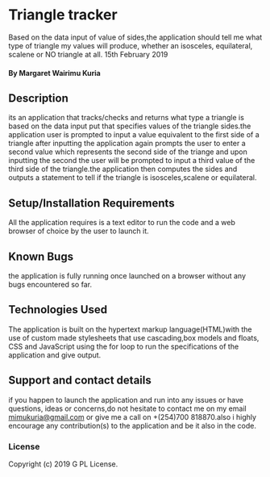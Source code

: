 # Triangle tracker
 Based on the data input of value of sides,the application should tell me what type of triangle my values will produce, whether an isosceles, equilateral, scalene or NO triangle at all. 15th February 2019
#### By **Margaret Wairimu Kuria**
## Description
its an application that tracks/checks and returns what type a triangle is based on the data input put that specifies values of the triangle sides.the application user is prompted to input a value equivalent to the first side of a triangle after inputting the application again prompts the user to enter a second value which represents the second side of the triange and upon inputting the second the user will be prompted to input a third value of the third side of the triangle.the application then computes the sides and outputs a statement to tell if the triangle is isosceles,scalene or equilateral.
## Setup/Installation Requirements
All the application requires is a text editor to run the code and a web browser of choice by the user to launch it.
## Known Bugs
the application is fully running once launched on a browser without any bugs encountered so far.
## Technologies Used
The application is built on the hypertext markup language(HTML)with the use of custom made stylesheets that use cascading,box models and floats, CSS and JavaScript using the for loop to run the specifications of the application and give output.
## Support and contact details
if you happen to launch the application and run into any issues or have questions, ideas or concerns,do not hesitate to contact me on my email mimukuria@gmail.com or give me a call on +(254)700 818870.also i highly encourage any contribution(s) to the application and be it also in the code.
### License
Copyright (c) 2019 G PL License.
